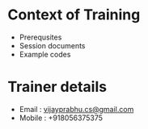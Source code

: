 # Context of Training
* Prerequsites
* Session documents
* Example codes

# Trainer details
* Email : vijayprabhu.cs@gmail.com
* Mobile : +918056375375
